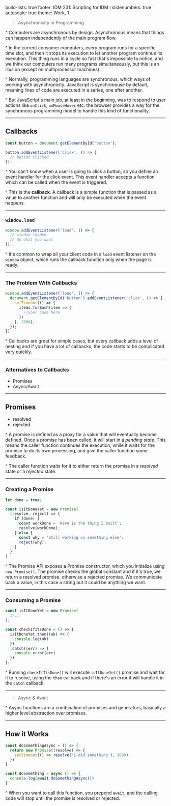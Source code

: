 build-lists: true
footer: IDM 231: Scripting for IDM I
slidenumbers: true
autoscale: true
theme: Work, 1

> Asynchronicity in Programming

^ Computers are asynchronous by design. Asynchronous means that things can happen independently of the main program flow.

^ In the current consumer computers, every program runs for a specific time slot, and then it stops its execution to let another program continue its execution. This thing runs in a cycle so fast that's impossible to notice, and we think our computers run many programs simultaneously, but this is an illusion (except on multiprocessor machines).

^ Normally, programming languages are synchronous, which ways of working with asynchronicity. JavaScript is synchronouse by default, meaning lines of code are executed in a series, one after another.

^ But JavaScript's main job, at least in the beginning, was to respond to user actions like `onClick`, `onMouseHover` etc. the browser provides a way for the synchronous programming model to handle this kind of functionality.

---

## Callbacks

```javascript
const button = document.getElementById('button');

button.addEventListener('click', () => {
  // button clicked
});
```

^ You can't know when a user is going to click a  button, so you define an event handler for the click event. This event handler accepts a function which can be called when the event is triggered.

^ This is the **callback**. A callback is a simple function that is passed as a value to another function and will only be executed when the event happens.

---

### `window.load`

```javascript
window.addEventListener('load', () => {
  // window loaded
  // do what you want
});
```

^ It's common to wrap all your client code in a `load` event listener on the `window` object, which runs the callback function only when the page is ready.

---

### The Problem With Callbacks

```javascript
window.addEventListener('load', () => {
  document.getElementById('button').addEventListener('click', () => {
    setTimeout(() => {
      items.forEach(item => {
        //your code here
      })
    }, 2000);
  });
})
```

^ Callbacks are great for simple cases, but every callback adds a level of nesting and if you have a lot of callbacks, the code starts to be complicated very quickly.

---

### Alternatives to Callbacks

- Promises
- Async/Await

---

## Promises

- resolved
- rejected

^ A promise is defined as a proxy for a value that will eventually become defined. Once a promise has been called, it will start in a _pending state_. This means the caller function continues the execution, while it waits for the promise to do its own processing, and give the caller function some feedback.

^ The caller function waits for it to either return the promise in a _resolved_ state or a _rejected_ state.

---

### Creating a Promise

```javascript
let done = true;

const isItDoneYet = new Promise(
  (resolve, reject) => {
    if (done) {
      const workDone = 'Here is the thing I built';
      resolve(workDone);
    } else {
      const why = 'Still working on something else';
      reject(why);
    }
  }
)
```

^ The Promise API exposes a Promise constructor, which you initialize using `new Promise()`. The promise checks the global constant and if it's true, we return a resolved promise, otherwise a rejected promise. We communicate back a value, in this case a string but it could be anything we want.

---

### Consuming a Promise

```javascript
const isItDoneYet = new Promise(
  //...
);

const checkIfItsDone = () => {
  isItDoneYet.then((ok) => {
    console.log(ok)
  })
  .catch((err) => {
    console.error(err)
  })
};
```

^ Running `checkIfItsDone()` will execute `isItDoneYet()` promise and wait for it to resolve, using the `then` callback and if there's an error it will handle it in the `catch` callback.

---

> Async & Await

^ Async functions are a combination of promises and generators, basically a higher level abstraction over promises.

---

## How it Works

```javascript
const doSomethingAsync = () => {
  return new Promise((resolve) => {
    setTimeout(() => resolve('I did something'), 3000)
  })
}

const doSomething = async () => {
  console.log(await doSomethingAsync())
}
```

^ When you want to call this function, you prepend `await`, and the calling code will stop until the promise is resolved or rejected.
